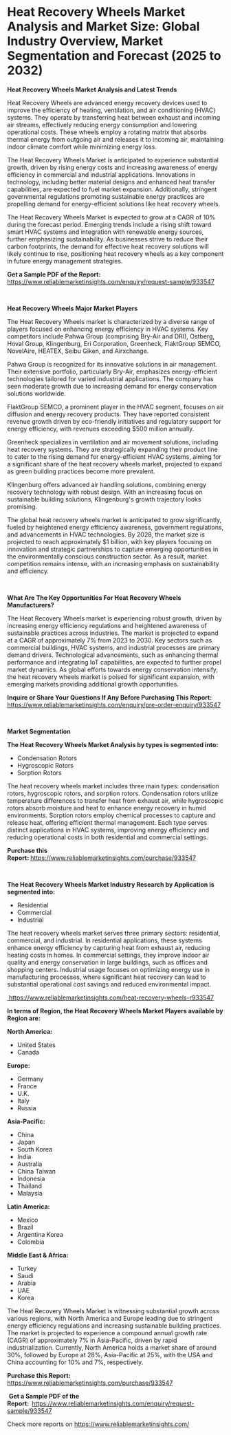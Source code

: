 <p><h1>Heat Recovery Wheels Market Analysis and Market Size: Global Industry Overview, Market Segmentation and Forecast (2025 to 2032)</h1></p><p><strong>Heat Recovery Wheels Market Analysis and Latest Trends</strong></p>
<p><p>Heat Recovery Wheels are advanced energy recovery devices used to improve the efficiency of heating, ventilation, and air conditioning (HVAC) systems. They operate by transferring heat between exhaust and incoming air streams, effectively reducing energy consumption and lowering operational costs. These wheels employ a rotating matrix that absorbs thermal energy from outgoing air and releases it to incoming air, maintaining indoor climate comfort while minimizing energy loss.</p><p>The Heat Recovery Wheels Market is anticipated to experience substantial growth, driven by rising energy costs and increasing awareness of energy efficiency in commercial and industrial applications. Innovations in technology, including better material designs and enhanced heat transfer capabilities, are expected to fuel market expansion. Additionally, stringent governmental regulations promoting sustainable energy practices are propelling demand for energy-efficient solutions like heat recovery wheels.</p><p>The Heat Recovery Wheels Market is expected to grow at a CAGR of 10% during the forecast period. Emerging trends include a rising shift toward smart HVAC systems and integration with renewable energy sources, further emphasizing sustainability. As businesses strive to reduce their carbon footprints, the demand for effective heat recovery solutions will likely continue to rise, positioning heat recovery wheels as a key component in future energy management strategies.</p></p>
<p><strong>Get a Sample PDF of the Report:&nbsp;</strong> <a href="https://www.reliablemarketinsights.com/enquiry/request-sample/933547?utm_campaign=2004&utm_medium=2&utm_source=Github&utm_content=ia&utm_term=22022025&utm_id=heat-recovery-wheels">https://www.reliablemarketinsights.com/enquiry/request-sample/933547</a></p>
<p>&nbsp;</p>
<p><strong>Heat Recovery Wheels Major Market Players</strong></p>
<p><p>The Heat Recovery Wheels market is characterized by a diverse range of players focused on enhancing energy efficiency in HVAC systems. Key competitors include Pahwa Group (comprising Bry-Air and DRI), Ostberg, Hoval Group, Klingenburg, Eri Corporation, Greenheck, FlaktGroup SEMCO, NovelAire, HEATEX, Seibu Giken, and Airxchange.</p><p>Pahwa Group is recognized for its innovative solutions in air management. Their extensive portfolio, particularly Bry-Air, emphasizes energy-efficient technologies tailored for varied industrial applications. The company has seen moderate growth due to increasing demand for energy conservation solutions worldwide.</p><p>FlaktGroup SEMCO, a prominent player in the HVAC segment, focuses on air diffusion and energy recovery products. They have reported consistent revenue growth driven by eco-friendly initiatives and regulatory support for energy efficiency, with revenues exceeding $500 million annually.</p><p>Greenheck specializes in ventilation and air movement solutions, including heat recovery systems. They are strategically expanding their product line to cater to the rising demand for energy-efficient HVAC systems, aiming for a significant share of the heat recovery wheels market, projected to expand as green building practices become more prevalent.</p><p>Klingenburg offers advanced air handling solutions, combining energy recovery technology with robust design. With an increasing focus on sustainable building solutions, Klingenburg's growth trajectory looks promising.</p><p>The global heat recovery wheels market is anticipated to grow significantly, fueled by heightened energy efficiency awareness, government regulations, and advancements in HVAC technologies. By 2028, the market size is projected to reach approximately $1 billion, with key players focusing on innovation and strategic partnerships to capture emerging opportunities in the environmentally conscious construction sector. As a result, market competition remains intense, with an increasing emphasis on sustainability and efficiency.</p></p>
<p>&nbsp;</p>
<p><strong>What Are The Key Opportunities For Heat Recovery Wheels Manufacturers?</strong></p>
<p><p>The Heat Recovery Wheels market is experiencing robust growth, driven by increasing energy efficiency regulations and heightened awareness of sustainable practices across industries. The market is projected to expand at a CAGR of approximately 7% from 2023 to 2030. Key sectors such as commercial buildings, HVAC systems, and industrial processes are primary demand drivers. Technological advancements, such as enhancing thermal performance and integrating IoT capabilities, are expected to further propel market dynamics. As global efforts towards energy conservation intensify, the heat recovery wheels market is poised for significant expansion, with emerging markets providing additional growth opportunities.</p></p>
<p><strong>Inquire or Share Your Questions If Any Before Purchasing This Report:</strong> <a href="https://www.reliablemarketinsights.com/enquiry/pre-order-enquiry/933547?utm_campaign=2004&utm_medium=2&utm_source=Github&utm_content=ia&utm_term=22022025&utm_id=heat-recovery-wheels">https://www.reliablemarketinsights.com/enquiry/pre-order-enquiry/933547</a></p>
<p>&nbsp;</p>
<p><strong>Market Segmentation</strong></p>
<p><strong>The Heat Recovery Wheels Market Analysis by types is segmented into:</strong></p>
<p><ul><li>Condensation Rotors</li><li>Hygroscopic Rotors</li><li>Sorption Rotors</li></ul></p>
<p><p>The heat recovery wheels market includes three main types: condensation rotors, hygroscopic rotors, and sorption rotors. Condensation rotors utilize temperature differences to transfer heat from exhaust air, while hygroscopic rotors absorb moisture and heat to enhance energy recovery in humid environments. Sorption rotors employ chemical processes to capture and release heat, offering efficient thermal management. Each type serves distinct applications in HVAC systems, improving energy efficiency and reducing operational costs in both residential and commercial settings.</p></p>
<p><strong>Purchase this Report:&nbsp;</strong><a href="https://www.reliablemarketinsights.com/purchase/933547?utm_campaign=2004&utm_medium=2&utm_source=Github&utm_content=ia&utm_term=22022025&utm_id=heat-recovery-wheels">https://www.reliablemarketinsights.com/purchase/933547</a></p>
<p>&nbsp;</p>
<p><strong>The Heat Recovery Wheels Market Industry Research by Application is segmented into:</strong></p>
<p><ul><li>Residential</li><li>Commercial</li><li>Industrial</li></ul></p>
<p><p>The heat recovery wheels market serves three primary sectors: residential, commercial, and industrial. In residential applications, these systems enhance energy efficiency by capturing heat from exhaust air, reducing heating costs in homes. In commercial settings, they improve indoor air quality and energy conservation in large buildings, such as offices and shopping centers. Industrial usage focuses on optimizing energy use in manufacturing processes, where significant heat recovery can lead to substantial operational cost savings and reduced environmental impact.</p></p>
<p><a href="https://www.reliablemarketinsights.com/heat-recovery-wheels-r933547?utm_campaign=2004&utm_medium=2&utm_source=Github&utm_content=ia&utm_term=22022025&utm_id=heat-recovery-wheels">&nbsp;https://www.reliablemarketinsights.com/heat-recovery-wheels-r933547</a></p>
<p><strong>In terms of Region, the Heat Recovery Wheels Market Players available by Region are:</strong></p>
<p>
    <p> <strong> North America: </strong>
        <ul>
            <li>United States</li>
            <li>Canada</li>
        </ul>
        </p> 
    <p> <strong> Europe: </strong>
        <ul>
            <li>Germany</li>
            <li>France</li>
            <li>U.K.</li>
            <li>Italy</li>
            <li>Russia</li>
        </ul>
        </p> 
    <p> <strong> Asia-Pacific: </strong>
        <ul>
            <li>China</li>
            <li>Japan</li>
            <li>South Korea</li>
            <li>India</li>
            <li>Australia</li>
            <li>China Taiwan</li>
            <li>Indonesia</li>
            <li>Thailand</li>
            <li>Malaysia</li>
        </ul>
        </p> 
    <p> <strong> Latin America: </strong>
        <ul>
            <li>Mexico</li>
            <li>Brazil</li>
            <li>Argentina Korea</li>
            <li>Colombia</li>
        </ul>
        </p> 
    <p> <strong> Middle East & Africa: </strong>
        <ul>
            <li>Turkey</li>
            <li>Saudi</li>
            <li>Arabia</li>
            <li>UAE</li>
            <li>Korea</li>
        </ul>
    </p>
    </p>
<p><p>The Heat Recovery Wheels Market is witnessing substantial growth across various regions, with North America and Europe leading due to stringent energy efficiency regulations and increasing sustainable building practices. The market is projected to experience a compound annual growth rate (CAGR) of approximately 7% in Asia-Pacific, driven by rapid industrialization. Currently, North America holds a market share of around 30%, followed by Europe at 28%, Asia-Pacific at 25%, with the USA and China accounting for 10% and 7%, respectively.</p></p>
<p><strong>Purchase this Report: </strong><a href="https://www.reliablemarketinsights.com/purchase/933547?utm_campaign=2004&utm_medium=2&utm_source=Github&utm_content=ia&utm_term=22022025&utm_id=heat-recovery-wheels">https://www.reliablemarketinsights.com/purchase/933547</a></p>
<p>&nbsp;<strong>Get a Sample PDF of the Report:&nbsp;&nbsp;</strong><a href="https://www.reliablemarketinsights.com/enquiry/request-sample/933547?utm_campaign=2004&utm_medium=2&utm_source=Github&utm_content=ia&utm_term=22022025&utm_id=heat-recovery-wheels">https://www.reliablemarketinsights.com/enquiry/request-sample/933547</a></p>
<p><strong></strong></p>
<p>Check more reports on <a href="https://www.reliablemarketinsights.com/?utm_campaign=2004&utm_medium=2&utm_source=Github&utm_content=ia&utm_term=22022025&utm_id=heat-recovery-wheels">https://www.reliablemarketinsights.com/</a></p>